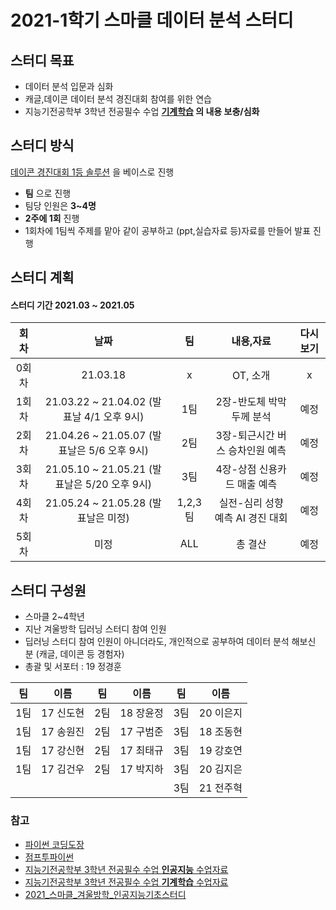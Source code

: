 # 2021-1학기 스마클 데이터 분석 스터디

## 스터디 목표

- 데이터 분석 입문과 심화
- 캐글,데이콘 데이터 분석 경진대회 참여를 위한 연습
- 지능기전공학부 3학년 전공필수 수업 **[기계학습](https://github.com/sejongresearch/2020.MachineLearning) 의 내용 보충/심화**



## 스터디 방식
 [데이콘 경진대회 1등 솔루션](https://wikibook.co.kr/dacon/) 을 베이스로 진행 

- **팀** 으로 진행
- 팀당 인원은 **3~4명**
- **2주에 1회** 진행
- 1회차에 1팀씩 주제를 맡아 같이 공부하고 (ppt,실습자료 등)자료를 만들어 발표 진행



## 스터디 계획
#### 스터디 기간 2021.03 ~ 2021.05


|회차|날짜|팀|내용,자료|다시보기|
|:---:|:---:|:---:|:---:|:---:|
|0회차|21.03.18|x|OT, 소개|x|
|1회차|21.03.22 ~ 21.04.02 (발표날 4/1 오후 9시)|1팀|2장-반도체 박막 두께 분석|예정|
|2회차|21.04.26 ~ 21.05.07 (발표날은 5/6 오후 9시)|2팀|3장-퇴근시간 버스 승차인원 예측|예정|
|3회차|21.05.10 ~ 21.05.21 (발표날은 5/20 오후 9시)|3팀|4장-상점 신용카드 매출 예측|예정|
|4회차|21.05.24 ~ 21.05.28 (발표날은 미정)|1,2,3팀|실전-심리 성향 예측 AI 경진 대회|예정|
|5회차|미정|ALL|총 결산|예정|



## 스터디 구성원
- 스마클 2~4학년
- 지난 겨울방학 딥러닝 스터디 참여 인원
- 딥러닝 스터디 참여 인원이 아니더라도, 개인적으로 공부하여 데이터 분석 해보신 분 (캐글, 데이콘 등 경험자)
- 총괄 및 서포터 : 19 정경훈

|팀|이름|팀|이름|팀|이름|
|:---:|:---:|:---:|:---:|:---:|:---:|
|1팀|17 신도현|2팀|18 장윤정|3팀|20 이은지|
|1팀|17 송원진|2팀|17 구범준|3팀|18 조동현|
|1팀|17 강신현|2팀|17 최태규|3팀|19 강호연|
|1팀|17 김건우|2팀|17 박지하|3팀|20 김지은|
|||||3팀|21 전주혁|

### 참고
- [파이썬 코딩도장](https://dojang.io/course/view.php?id=7)
- [점프투파이썬](https://wikidocs.net/book/1)
- [지능기전공학부 3학년 전공필수 수업 **인공지능** 수업자료](https://github.com/sejongresearch/2020.Spring.AI)
- [지능기전공학부 3학년 전공필수 수업 **기계학습** 수업자료](https://github.com/sejongresearch/2020.MachineLearning)
- [2021_스마클_겨울방학_인공지능기초스터디](https://github.com/sejongsmarcle/2021_Winter_AiStudy)
